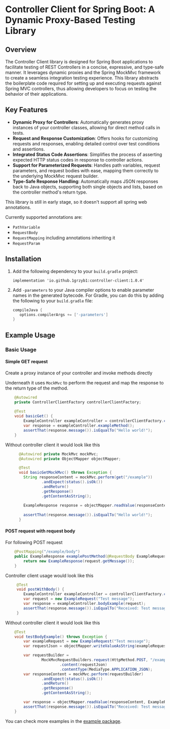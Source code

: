# Controller Client for Spring Boot: A Dynamic Proxy-Based Testing Library

## Overview

The Controller Client library is designed for Spring Boot applications to facilitate testing of REST Controllers in a
concise,
expressive, and type-safe manner.
It leverages dynamic proxies and the Spring MockMvc framework to create a seamless integration testing experience.
This library abstracts the boilerplate code required for setting up and executing requests against Spring MVC
controllers,
thus allowing developers to focus on testing the behavior of their applications.

## Key Features

- **Dynamic Proxy for Controllers**: Automatically generates proxy instances of your controller classes, allowing for direct
  method calls in tests.
- **Request and Response Customization**: Offers hooks for customizing requests and responses, enabling detailed control
  over test conditions and assertions.
- **Integrated Status Code Assertions**: Simplifies the process of asserting expected HTTP status codes in response to
  controller actions.
- **Support for Parameterized Requests**: Handles path variables, request parameters, and request bodies with ease, mapping
  them correctly to the underlying MockMvc request builder.
- **Type-Safe Response Handling**: Automatically maps JSON responses back to Java objects, supporting both single objects
  and lists, based on the controller method's return type.

This library is still in early stage, so it doesn't support all spring web annotations.

Currently supported annotations are:

- `PathVariable`
- `RequestBody`
- `RequestMapping` including annotations inheriting it
- `RequestParam`

## Installation

1. Add the following dependency to your `build.gradle` project:
    ```
    implementation 'io.github.1grzyb1:controller-client:1.0.4'
    ```
2. Add `-parameters` to your Java compiler options to enable parameter names in the generated bytecode.
   For Gradle, you can do this by adding the following to your `build.gradle` file:
   ``` groovy
   compileJava {
      options.compilerArgs += ['-parameters']
   }
    ```

## Example Usage

### Basic Usage

#### Simple GET request
Create a proxy instance of your controller and invoke methods directly

Underneath it uses `MockMvc` to perform the request and map the response to the return type of the method.

``` java
    @Autowired
    private ControllerClientFactory controllerClientFactory;
    
    @Test
    void basicGet() {
        ExampleController exampleController = controllerClientFactory.create(ExampleController.class);
        var response = exampleController.exampleMethod();
        assertThat(response.message()).isEqualTo("Hello world!");
    }
```

Without controller client it would look like this

``` java
      @Autowired private MockMvc mockMvc;
      @Autowired private ObjectMapper objectMapper;

      @Test
      void basicGetMockMvc() throws Exception {
        String responseContent = mockMvc.perform(get("/example"))
                .andExpect(status().isOk())
                .andReturn()
                .getResponse()
                .getContentAsString();
    
        ExampleResponse response = objectMapper.readValue(responseContent, ExampleResponse.class);
    
        assertThat(response.message()).isEqualTo("Hello world!");
      }
```

#### POST request with request body

For following POST request

```java
    @PostMapping("/example/body")
    public ExampleResponse examplePostMethod(@RequestBody ExampleRequest request) {
        return new ExampleResponse(request.getMessage());
    }
```

Controller client usage would look like this

```java
     @Test
     void postWithBody() {
        ExampleController exampleController = controllerClientFactory.create(ExampleController.class);
        var request = new ExampleRequest("Test message");
        var response = exampleController.bodyExample(request);
        assertThat(response.message()).isEqualTo("Received: Test message");
     }
```

Without controller client it would look like this

```java
    @Test
    void testBodyExample() throws Exception {
        var exampleRequest = new ExampleRequest("Test message");
        var requestJson = objectMapper.writeValueAsString(exampleRequest);

        var requestBuilder =
                MockMvcRequestBuilders.request(HttpMethod.POST, "/example/body")
                        .content(requestJson)
                        .contentType(MediaType.APPLICATION_JSON);
        var responseContent = mockMvc.perform(requestBuilder)
                .andExpect(status().isOk())
                .andReturn()
                .getResponse()
                .getContentAsString();

        var response = objectMapper.readValue(responseContent, ExampleResponse.class);
        assertThat(response.message()).isEqualTo("Received: Test message");
    }

```


You can check more examples in the [example package](example/src/test/java/ovh/snet/grzybek/controller/client/example).
